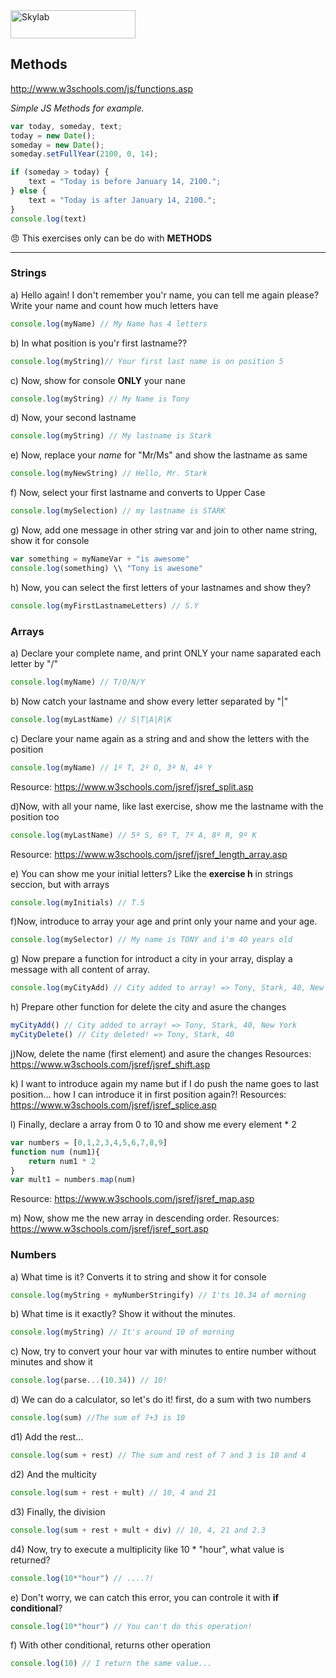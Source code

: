 <img src="http://www.skylabcoders.com/images/403/default.png" alt="Skylab" style="width:200px;height:45px;">

## Methods

http://www.w3schools.com/js/functions.asp

*Simple JS Methods for example.*

```javascript
var today, someday, text;
today = new Date();
someday = new Date();
someday.setFullYear(2100, 0, 14);

if (someday > today) {
    text = "Today is before January 14, 2100.";
} else {
    text = "Today is after January 14, 2100.";
}
console.log(text)

```
:angry: This exercises only can be do with **METHODS**

---


### Strings
a) Hello again! I don't remember you'r name, you can tell me again please?
Write your name and count how much letters have
```javascript
console.log(myName) // My Name has 4 letters 
```

b) In what position is you'r first lastname??
```javascript
console.log(myString)// Your first last name is on position 5
```
 
c) Now, show for console **ONLY** your nane 
```javascript
console.log(myString) // My Name is Tony 
```
 
d) Now, your second lastname 
```javascript
console.log(myString) // My lastname is Stark
```
 
e) Now, replace your *name* for "Mr/Ms" and show the lastname as same 
```javascript
console.log(myNewString) // Hello, Mr. Stark 
```
 
f) Now, select your first lastname and converts to Upper Case
```javascript
console.log(mySelection) // my lastname is STARK
```

g) Now, add one message in other string var and join to other name string, show it for console
```javascript
var something = myNameVar + "is awesome"
console.log(something) \\ "Tony is awesome"

```

h) Now, you can select the first letters of your lastnames and show they?
```javascript
console.log(myFirstLastnameLetters) // S.Y
```

### Arrays
a) Declare your complete name, and print ONLY your name saparated each letter by "/"
```javascript
console.log(myName) // T/O/N/Y
```

b) Now catch your lastname and show every letter separated by "|"
```javascript
console.log(myLastName) // S|T|A|R|K
```

c) Declare your name again as a string and and show the letters with the position
```javascript
console.log(myName) // 1º T, 2º O, 3º N, 4º Y
```
Resource: https://www.w3schools.com/jsref/jsref_split.asp

d)Now, with all your name, like last exercise, show me the lastname with the position too
```javascript
console.log(myLastName) // 5º S, 6º T, 7º A, 8º R, 9º K
```
Resource: https://www.w3schools.com/jsref/jsref_length_array.asp

e) You can show me your initial letters? Like the **exercise h** in strings seccion, but with arrays 
```javascript
console.log(myInitials) // T.S
```

f)Now, introduce to array your age and print only your name and your age.
```javascript
console.log(mySelector) // My name is TONY and i'm 40 years old
```

g) Now prepare a function for introduct a city in your array, display a message with all content of array.
```javascript
console.log(myCityAdd) // City added to array! => Tony, Stark, 40, New York
```

h) Prepare other function for delete the city and asure the changes
```javascript
myCityAdd() // City added to array! => Tony, Stark, 40, New York
myCityDelete() // City deleted! => Tony, Stark, 40
```

j)Now, delete the name (first element) and asure the changes
Resources: https://www.w3schools.com/jsref/jsref_shift.asp

k) I want to introduce again my name but if I do push the name goes to last position... how I can introduce it in first position again?!
Resources: https://www.w3schools.com/jsref/jsref_splice.asp

l) Finally, declare a array from 0 to 10 and show me every element * 2
```javascript
var numbers = [0,1,2,3,4,5,6,7,8,9]
function num (num1){
    return num1 * 2
}
var mult1 = numbers.map(num)
```
Resource: https://www.w3schools.com/jsref/jsref_map.asp

m) Now, show me the new array in descending order.
Resources: https://www.w3schools.com/jsref/jsref_sort.asp

### Numbers
a) What time is it? Converts it to string and show it for console
```javascript
console.log(myString + myNumberStringify) // I'ts 10.34 of morning
```

b) What time is it exactly? Show it without the minutes.
```javascript
console.log(myString) // It's around 10 of morning
```

c) Now, try to convert your hour var with minutes to entire number without minutes and show it
```javascript
console.log(parse...(10.34)) // 10!
```

d) We can do a calculator, so let's do it! first, do a sum with two numbers
```javascript
console.log(sum) //The sum of 7+3 is 10
```

d1) Add the rest...
```javascript
console.log(sum + rest) // The sum and rest of 7 and 3 is 10 and 4 
```

d2) And the multicity
```javascript
console.log(sum + rest + mult) // 10, 4 and 21
```

d3) Finally, the division
```javascript
console.log(sum + rest + mult + div) // 10, 4, 21 and 2.3
```

d4) Now, try to execute a multiplicity like 10 * "hour", what value is returned?
```javascript
console.log(10*"hour") // ....?!
```

e) Don't worry, we can catch this error, you can controle it with **if conditional**?
```javascript
console.log(10*"hour") // You can't do this operation!
```

f) With other conditional, returns other operation
```javascript
console.log(10) // I return the same value...
```



